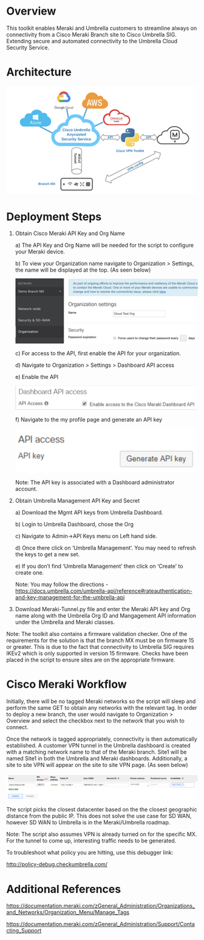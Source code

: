 # Overview

This toolkit enables Meraki and Umbrella customers to streamline always on connectivity from a Cisco Meraki Branch site to Cisco Umbrella SIG. Extending secure and automated connectivity to the Umbrella Cloud Security Service. 

# Architecture

![Test Image 1](topology.png)

# Deployment Steps 

1) Obtain Cisco Meraki API Key and Org Name

    a) The API Key and Org Name will be needed for the script to configure your Meraki device. 

    b) To view your Organization name navigate to Organization > Settings, the name will be displayed at the top. (As seen below)
    
    ![Test Image 1](org_overview.png)
    
    c) For access to the API, first enable the API for your organization. 

    d) Navigate to Organization > Settings > Dashboard API access 

    e) Enable the API 
    
    ![Test Image 1](enable_meraki_api.png)
    
    f) Navigate to the my profile page and generate an API key 
    
    ![Test Image 1](generate_meraki_api.png)

      Note: The API key is associated with a Dashboard administrator account.   
      
2) Obtain Umbrella Management API Key and Secret 

    a) Download the Mgmt API keys from Umbrella Dashboard. 

    b) Login to Umbrella Dashboard, chose the Org

    c) Navigate to Admin->API Keys menu on Left hand side. 

    d) Once there click on ‘Umbrella Management’. You may need to refresh the keys to get a new set. 

    e) If you don’t find ‘Umbrella Management’ then click on ‘Create’ to create one.
    
      Note: You may follow the directions - https://docs.umbrella.com/umbrella-api/reference#rateauthentication-and-key-management-for-the-umbrella-api
      
3) Download Meraki-Tunnel.py file and enter the Meraki API key and Org name along with the Umbrella Org ID and Mangagement API information under the Umbrella and Meraki classes. 
      
Note: The toolkit also contains a firmware validation checker. One of the requirements for the solution is that the branch MX must be on firmware 15 or greater. This is due to the fact that connectivity to Umbrella SIG requires IKEv2 which is only supported in version 15 firmware. Checks have been placed in the script to ensure sites are on the appropriate firmware.

# Cisco Meraki Workflow 

Initially, there will be no tagged Meraki networks so the script will sleep and perform the same GET to obtain any networks with the relevant tag. In order to deploy a new branch, the user would navigate to Organization > Overview and select the checkbox next to the network that you wish to connect. 

Once the network is tagged appropriately, connectivity is then automatically established. A customer VPN tunnel in the Umbrella dashboard is created with a matching network name to that of the Meraki branch. Site1 will be named Site1 in both the Umbrella and Meraki dashboards. Additionally, a site to site VPN will appear on the site to site VPN page. (As seen below)

![Test Image 1](Meraki_vpn_config.png)

The script picks the closest datacenter based on the the closest geographic distance from the public IP. This does not solve the use case for SD WAN, however SD WAN to Umbrella is in the Meraki/Umbrella roadmap. 

Note: The script also assumes VPN is already turned on for the specific MX. For the tunnel to come up, interesting traffic needs to be generated.

To troubleshoot what policy you are hitting, use this debugger link:

http://policy-debug.checkumbrella.com/

# Additional References 

https://documentation.meraki.com/zGeneral_Administration/Organizations_and_Networks/Organization_Menu/Manage_Tags 

https://documentation.meraki.com/zGeneral_Administration/Support/Contacting_Support
